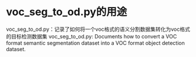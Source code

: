 # voc_seg_to_od.py的用途
voc_seg_to_od.py：记录了如何将一个voc格式的语义分割数据集转化为voc格式的目标检测数据集
voc_seg_to_od.py: Documents how to convert a VOC format semantic segmentation dataset into a VOC format object detection dataset.
